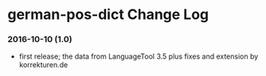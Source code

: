 german-pos-dict Change Log
==========================

### 2016-10-10 (1.0)
* first release; the data from LanguageTool 3.5 plus fixes
  and extension by korrekturen.de
